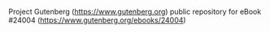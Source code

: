 Project Gutenberg (https://www.gutenberg.org) public repository for eBook #24004 (https://www.gutenberg.org/ebooks/24004)
